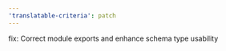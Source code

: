 ```yaml
---
'translatable-criteria': patch
---
```


fix: Correct module exports and enhance schema type usability

